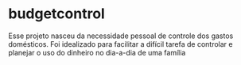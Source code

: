 # budgetcontrol
Esse projeto nasceu da necessidade pessoal de controle dos gastos domésticos. Foi idealizado para facilitar a difícil tarefa de controlar e planejar o uso do dinheiro no dia-a-dia de uma família
